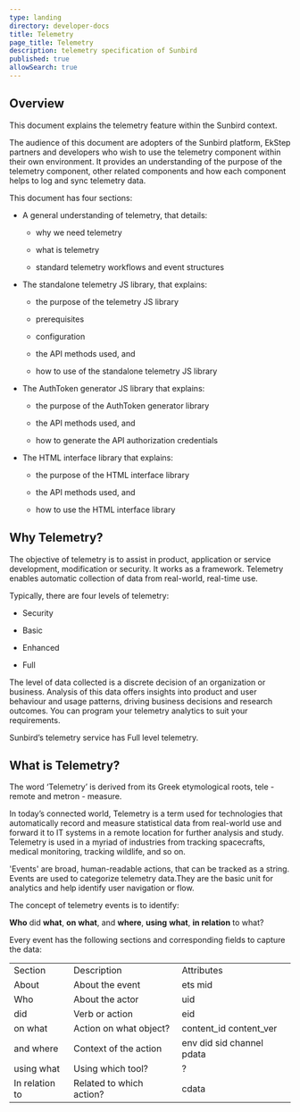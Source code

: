```yaml
---
type: landing
directory: developer-docs
title: Telemetry
page_title: Telemetry
description: telemetry specification of Sunbird
published: true
allowSearch: true
---
```

## Overview 

This document explains the telemetry feature within the Sunbird context. 

The audience of this document are adopters of the Sunbird platform, EkStep partners and developers who wish to use the telemetry component within their own environment. It provides an understanding of the purpose of the telemetry component, other related components and how each component helps to log and sync telemetry data.  

This document has four sections:

* A general understanding of telemetry, that details:

    * why we need telemetry

    * what is telemetry

    * standard telemetry workflows and event structures

* The standalone telemetry JS library, that explains:

    * the purpose of the telemetry JS library

    * prerequisites

    * configuration

    * the API methods used, and

    * how to use of the standalone telemetry JS library 

* The AuthToken generator JS library that explains:

    * the purpose of the AuthToken generator library

    * the API methods used, and

    * how to generate the API authorization credentials

* The HTML interface library that explains:

    * the purpose of the HTML interface library

    * the API methods used, and 

    * how to use the HTML interface library   

## Why Telemetry?

The objective of telemetry is to assist in product, application or service development, modification or security. It works as a framework. Telemetry enables automatic collection of data from real-world, real-time use.

Typically, there are four levels of telemetry:

* Security

* Basic

* Enhanced

* Full

The level of data collected is a discrete decision of an organization or business. Analysis of this data offers insights into product and user behaviour and usage patterns, driving business decisions and research outcomes. You can program your telemetry analytics to suit your requirements.

Sunbird’s telemetry service has Full level telemetry.

## What is Telemetry?

The word ‘Telemetry’ is derived from its Greek etymological roots, tele - remote and metron - measure. 

In today’s connected world, Telemetry is a term used for technologies that automatically record and measure statistical data from real-world use and forward it to IT systems in a remote location for further analysis and study. Telemetry is used in a myriad of industries from tracking spacecrafts, medical monitoring, tracking wildlife, and so on.

'Events' are broad, human-readable actions, that can be tracked as a string. Events are used to categorize telemetry data.They are the basic unit for analytics and help identify user navigation or flow.

The concept of telemetry events is to identify:

**Who** did **what**, **on** **what**, and **where**, **using** **what**, **in relation** to what?

Every event has the following sections and corresponding fields to capture the data:

<table>
  <tr>
    <td>Section </td>
    <td>Description </td>
    <td>Attributes</td>
  </tr>
  <tr>
    <td>About </td>
    <td>About the event</td>
    <td>ets
mid</td>
  </tr>
  <tr>
    <td>Who </td>
    <td>About the actor</td>
    <td>uid</td>
  </tr>
  <tr>
    <td>did </td>
    <td>Verb or action</td>
    <td>eid</td>
  </tr>
  <tr>
    <td>on what </td>
    <td>Action on what object?</td>
    <td>content_id
content_ver</td>
  </tr>
  <tr>
    <td>and where</td>
    <td>Context of the action</td>
    <td>env
did
sid
channel
pdata</td>
  </tr>
  <tr>
    <td>using what</td>
    <td>Using which tool?</td>
    <td>?</td>
  </tr>
  <tr>
    <td>In relation to</td>
    <td>Related to which action?</td>
    <td>cdata</td>
  </tr>
</table>

